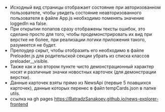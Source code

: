- Исходный вид страницы отображает состояние при авторизованном пользователе, чтобы увидеть состояние неавторизованного пользователя в файле App.js необходимо поменять значение loggedIn на false.
- При открытии попапов сразу отображены тексты ошибок, это сделано просто для того, чтобы продемонстрировать их вид при верстке не более, при реализации логики приложения такого, разумеется не будет. 
- Прелоудер скрыт, чтобы отобразить его необходимо в файле Preloader.js для родительской секции убрать из списка классов preloader__visible.
- Также как и во втором пункте чисто демонстрационный характер носят и различные значки новостных карточек (для демонстрации верстки).
- Данные карточек взяты прямо из NewsApi (первые 5 поавшихся карточек), данные которых перенес в файл tempCards.json в папке utils.
- ссылка на gh pages https://BatradzSanakoev.github.io/news-explorer-frontend
